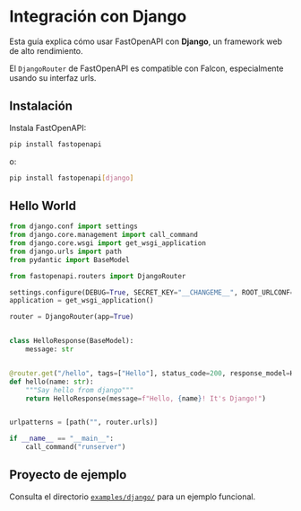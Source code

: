 # Integración con Django

Esta guía explica cómo usar FastOpenAPI con **Django**, un framework web de alto rendimiento.

El `DjangoRouter` de FastOpenAPI es compatible con Falcon, especialmente usando su interfaz urls.

## Instalación

Instala FastOpenAPI:
```bash
pip install fastopenapi
```
o:

```bash
pip install fastopenapi[django]
```

## Hello World

```python
from django.conf import settings
from django.core.management import call_command
from django.core.wsgi import get_wsgi_application
from django.urls import path
from pydantic import BaseModel

from fastopenapi.routers import DjangoRouter

settings.configure(DEBUG=True, SECRET_KEY="__CHANGEME__", ROOT_URLCONF=__name__)
application = get_wsgi_application()

router = DjangoRouter(app=True)


class HelloResponse(BaseModel):
    message: str


@router.get("/hello", tags=["Hello"], status_code=200, response_model=HelloResponse)
def hello(name: str):
    """Say hello from django"""
    return HelloResponse(message=f"Hello, {name}! It's Django!")


urlpatterns = [path("", router.urls)]

if __name__ == "__main__":
    call_command("runserver")

```

## Proyecto de ejemplo

Consulta el directorio [`examples/django/`](https://github.com/mr-fatalyst/fastopenapi/tree/master/examples/django) para un ejemplo funcional.
